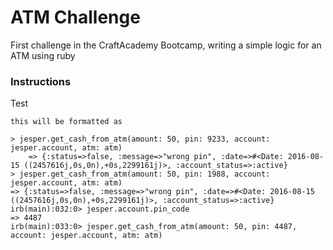 # ATM Challenge

First challenge in the CraftAcademy Bootcamp, writing a simple logic for an ATM using ruby

### Instructions

Test

```
this will be formatted as

> jesper.get_cash_from_atm(amount: 50, pin: 9233, account: jesper.account, atm: atm)
    => {:status=>false, :message=>"wrong pin", :date=>#<Date: 2016-08-15 ((2457616j,0s,0n),+0s,2299161j)>, :account_status=>:active}
> jesper.get_cash_from_atm(amount: 50, pin: 1988, account: jesper.account, atm: atm)
=> {:status=>false, :message=>"wrong pin", :date=>#<Date: 2016-08-15 ((2457616j,0s,0n),+0s,2299161j)>, :account_status=>:active}
irb(main):032:0> jesper.account.pin_code
=> 4487
irb(main):033:0> jesper.get_cash_from_atm(amount: 50, pin: 4487, account: jesper.account, atm: atm)

```
